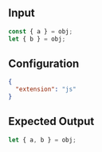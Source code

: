 
## Input
```javascript input
const { a } = obj;
let { b } = obj;
```

## Configuration
```json configuration
{
  "extension": "js"
}
```

## Expected Output
```javascript expected output
let { a, b } = obj;
```
